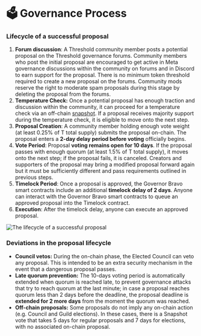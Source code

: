 # 🗳️ Governance Process

### Lifecycle of a successful proposal

1. **Forum discussion**: A Threshold community member posts a potential proposal on the Threshold governance forums. Community members who post the initial proposal are encouraged to get active in Meta governance discussions within the community on forums and in Discord to earn support for the proposal. There is no minimum token threshold required to create a new proposal on the forums. Community mods reserve the right to moderate spam proposals during this stage by deleting the proposal from the forums.
2. **Temperature Check:** Once a potential proposal has enough traction and discussion within the community, it can proceed for a temperature check via an off-chain [snapshot](https://snapshot.org/#/threshold.eth). If a proposal receives majority support during the temperature check, it is eligible to move onto the next step.&#x20;
3. **Proposal Creation**: A community member holding enough vote weight (at least 0.25% of T total supply) submits the proposal on-chain. The proposal enters a **2-day delay period before voting** officially begins.
4. **Vote Period**: Proposal **voting remains open for 10 days**. If the proposal passes with enough quorum (at least 1.5% of T total supply), it moves onto the next step; if the proposal fails, it is canceled. Creators and supporters of the proposal may bring a modified proposal forward again but it must be sufficiently different and pass requirements outlined in previous steps.
5. **Timelock Period**: Once a proposal is approved, the Governor Bravo smart contracts include an additional **timelock delay of 2 days**. Anyone can interact with the Governor Bravo smart contracts to queue an approved proposal into the Timelock contract.
6. **Execution**: After the timelock delay, anyone can execute an approved proposal.

![The lifecycle of a successful proposal](<../../.gitbook/assets/Threshold DAO process.png>)

### Deviations in the proposal lifecycle

* **Council vetos:** During the on-chain phase, the Elected Council can veto any proposal. This is intended to be an extra security mechanism in the event that a dangerous proposal passes.&#x20;
* **Late quorum prevention:** The 10-days voting period is automatically extended when quorum is reached late, to prevent governance attacks that try to reach quorum at the last minute; in case a proposal reaches quorum less than 2 days before the deadline, the proposal deadline is **extended for 2 more days** from the moment the quorum was reached.
* **Off-chain proposals:** Some proposals do not imply any on-chain action (e.g. Council and Guild elections). In these cases, there is a Snapshot vote that takes 5 days for regular proposals and 7 days for elections, with no associated on-chain proposal.
